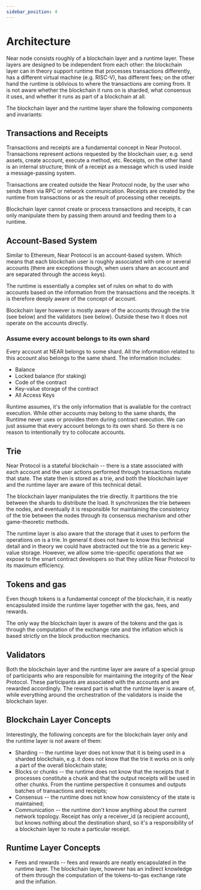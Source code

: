 ```yaml
---
sidebar_position: 4
---
```


# Architecture

Near node consists roughly of a blockchain layer and a runtime layer.
These layers are designed to be independent from each other: the blockchain layer can in theory support runtime that processes
transactions differently, has a different virtual machine (e.g. RISC-V), has different fees; on the other hand the runtime
is oblivious to where the transactions are coming from. It is not aware whether the
blockchain it runs on is sharded, what consensus it uses, and whether it runs as part of a blockchain at all.

The blockchain layer and the runtime layer share the following components and invariants:

## Transactions and Receipts

Transactions and receipts are a fundamental concept in Near Protocol. Transactions represent actions requested by the
blockchain user, e.g. send assets, create account, execute a method, etc. Receipts, on the other hand is an internal
structure; think of a receipt as a message which is used inside a message-passing system.

Transactions are created outside the Near Protocol node, by the user who sends them via RPC or network communication.
Receipts are created by the runtime from transactions or as the result of processing other receipts.

Blockchain layer cannot create or process transactions and receipts, it can only manipulate them by passing them
around and feeding them to a runtime.

## Account-Based System

Similar to Ethereum, Near Protocol is an account-based system. Which means that each blockchain user is roughly
associated with one or several accounts (there are exceptions though, when users share an account and are separated
through the access keys).

The runtime is essentially a complex set of rules on what to do with accounts based on the information from the
transactions and the receipts. It is therefore deeply aware of the concept of account.

Blockchain layer however is mostly aware of the accounts through the trie (see below) and the validators (see below).
Outside these two it does not operate on the accounts directly.

### Assume every account belongs to its own shard

Every account at NEAR belongs to some shard.
All the information related to this account also belongs to the same shard. The information includes:

- Balance
- Locked balance (for staking)
- Code of the contract
- Key-value storage of the contract
- All Access Keys

Runtime assumes, it's the only information that is available for the contract execution.
While other accounts may belong to the same shards, the Runtime never uses or provides them during contract execution.
We can just assume that every account belongs to its own shard. So there is no reason to intentionally try to collocate accounts.

## Trie

Near Protocol is a stateful blockchain -- there is a state associated with each account and the user actions performed
through transactions mutate that state. The state then is stored as a trie, and both the blockchain layer and the
runtime layer are aware of this technical detail.

The blockchain layer manipulates the trie directly. It partitions the trie between the shards to distribute the load.
It synchronizes the trie between the nodes, and eventually it is responsible for maintaining the consistency of the trie
between the nodes through its consensus mechanism and other game-theoretic methods.

The runtime layer is also aware that the storage that it uses to perform the operations on is a trie. In general it does
not have to know this technical detail and in theory we could have abstracted out the trie as a generic key-value storage.
However, we allow some trie-specific operations that we expose to the smart contract developers so that they utilize
Near Protocol to its maximum efficiency.

## Tokens and gas

Even though tokens is a fundamental concept of the blockchain, it is neatly encapsulated
inside the runtime layer together with the gas, fees, and rewards.

The only way the blockchain layer is aware of the tokens and the gas is through the computation of the exchange rate
and the inflation which is based strictly on the block production mechanics.

## Validators

Both the blockchain layer and the runtime layer are aware of a special group of participants who are
responsible for maintaining the integrity of the Near Protocol. These participants are associated with the
accounts and are rewarded accordingly. The reward part is what the runtime layer is aware of, while everything
around the orchestration of the validators is inside the blockchain layer.

## Blockchain Layer Concepts

Interestingly, the following concepts are for the blockchain layer only and the runtime layer is not aware of them:

- Sharding -- the runtime layer does not know that it is being used in a sharded blockchain, e.g. it does not know
  that the trie it works on is only a part of the overall blockchain state;
- Blocks or chunks -- the runtime does not know that the receipts that it processes constitute a chunk and that the output
  receipts will be used in other chunks. From the runtime perspective it consumes and outputs batches of transactions and receipts;
- Consensus -- the runtime does not know how consistency of the state is maintained;
- Communication -- the runtime don't know anything about the current network topology. Receipt has only a receiver_id (a recipient account), but knows nothing about the destination shard, so it's a responsibility of a blockchain layer to route a particular receipt.

## Runtime Layer Concepts

- Fees and rewards -- fees and rewards are neatly encapsulated in the runtime layer. The blockchain layer, however
  has an indirect knowledge of them through the computation of the tokens-to-gas exchange rate and the inflation.
